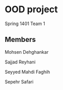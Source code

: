 # OOD project

Spring 1401
Team 1

## Members

Mohsen Dehghankar

Sajjad Reyhani

Seyyed Mahdi Faghih

Sepehr Safari

